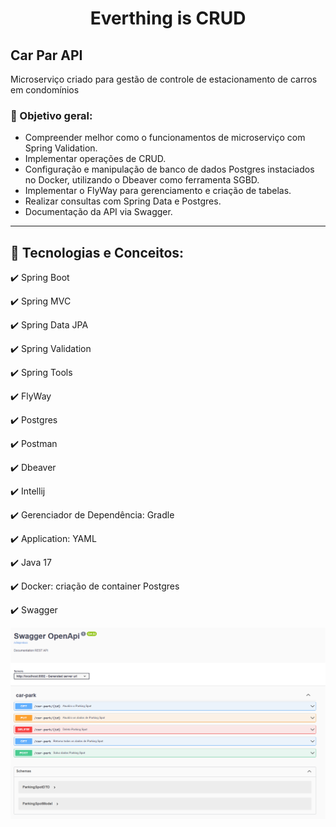 

<h1 align="center"> Everthing is CRUD </h1>

<h2>Car Par API</h2>
<p>Microserviço criado para gestão de controle de estacionamento de carros em condomínios</p>

<h3> 🎯 Objetivo geral:</h3>
<ul>
  <li>Compreender melhor como o funcionamentos de microserviço com Spring Validation.</li>
  <li>Implementar operações de CRUD.</li>
  <li>Configuração e manipulação de banco de dados Postgres instaciados no Docker, utilizando o Dbeaver como ferramenta SGBD. </li>
  <li>Implementar o FlyWay para gerenciamento e criação de tabelas. </li>
  <li>Realizar consultas com Spring Data e Postgres.</li>
  <li> Documentação da API via Swagger.</li>
</ul>
<hr/>

<h2>🚀 Tecnologias e Conceitos:</h2>
<p>✔️ Spring Boot</p>
<p>✔️ Spring MVC</p>
<p>✔️ Spring Data JPA</p>
<p>✔️ Spring Validation</p>
<p>✔️ Spring Tools</p>
<p>✔️ FlyWay</p>
<p>✔️ Postgres</p>
<p>✔️ Postman</p>
<p>✔️ Dbeaver</p>
<p>✔️ Intellij</p>
<p>✔️ Gerenciador de Dependência: Gradle</p>
<p>✔️ Application: YAML</p>
<p>✔️ Java 17</p>
<p>✔️ Docker: criação de container Postgres</p>
<p>✔️ Swagger</p>
<img src="https://github.com/SuhMoraes/crud-spring/blob/main/carpark/src/main/image/img.png" />
